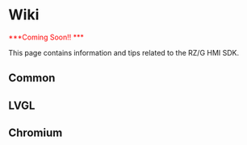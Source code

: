 # Wiki

<font color="red">***Coming Soon!! ***</font>

This page contains information and tips related to the RZ/G HMI SDK.

## Common

## LVGL

## Chromium

